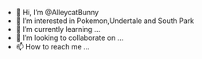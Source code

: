- 👋 Hi, I’m @AlleycatBunny
- 👀 I’m interested in Pokemon,Undertale and South Park
- 🌱 I’m currently learning ...
- 💞️ I’m looking to collaborate on ...
- 📫 How to reach me ...

<!---
AlleycatBunny/AlleycatBunny is a ✨ special ✨ repository because its `README.md` (this file) appears on your GitHub profile.
You can click the Preview link to take a look at your changes.
--->

